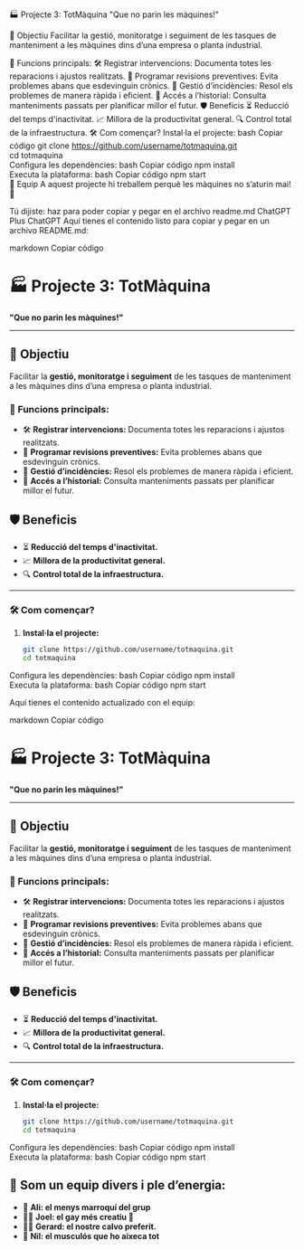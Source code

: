 🏭 Projecte 3: TotMàquina
"Que no parin les màquines!"

🌟 Objectiu
Facilitar la gestió, monitoratge i seguiment de les tasques de manteniment a les màquines dins d’una empresa o planta industrial.

🎯 Funcions principals:
🛠️ Registrar intervencions: Documenta totes les reparacions i ajustos realitzats.
📅 Programar revisions preventives: Evita problemes abans que esdevinguin crònics.
🚨 Gestió d’incidències: Resol els problemes de manera ràpida i eficient.
📜 Accés a l’historial: Consulta manteniments passats per planificar millor el futur.
🛡️ Beneficis
⏳ Reducció del temps d'inactivitat.
📈 Millora de la productivitat general.
🔍 Control total de la infraestructura.
🛠️ Com començar?
Instal·la el projecte:
bash
Copiar código
git clone https://github.com/username/totmaquina.git  
cd totmaquina  
Configura les dependències:
bash
Copiar código
npm install  
Executa la plataforma:
bash
Copiar código
npm start  
👥 Equip
A aquest projecte hi treballem perquè les màquines no s’aturin mai! 🚀






Tú dijiste:
haz para poder copiar y pegar en el archivo readme.md
ChatGPT Plus
ChatGPT
Aquí tienes el contenido listo para copiar y pegar en un archivo README.md:

markdown
Copiar código
# 🏭 **Projecte 3: TotMàquina**  
**"Que no parin les màquines!"**  

---  

## 🌟 **Objectiu**  
Facilitar la **gestió, monitoratge i seguiment** de les tasques de manteniment a les màquines dins d’una empresa o planta industrial.  

### 🎯 Funcions principals:  
- 🛠️ **Registrar intervencions:** Documenta totes les reparacions i ajustos realitzats.  
- 📅 **Programar revisions preventives:** Evita problemes abans que esdevinguin crònics.  
- 🚨 **Gestió d’incidències:** Resol els problemes de manera ràpida i eficient.  
- 📜 **Accés a l’historial:** Consulta manteniments passats per planificar millor el futur.  

## 🛡️ **Beneficis**  
- ⏳ **Reducció del temps d'inactivitat.**  
- 📈 **Millora de la productivitat general.**  
- 🔍 **Control total de la infraestructura.**  

---  

### 🛠️ **Com començar?**  
1. **Instal·la el projecte:**  
   ```bash  
   git clone https://github.com/username/totmaquina.git  
   cd totmaquina  
Configura les dependències:
bash
Copiar código
npm install  
Executa la plataforma:
bash
Copiar código
npm start  

Aquí tienes el contenido actualizado con el equip:

markdown
Copiar código
# 🏭 **Projecte 3: TotMàquina**  
**"Que no parin les màquines!"**  

---  

## 🌟 **Objectiu**  
Facilitar la **gestió, monitoratge i seguiment** de les tasques de manteniment a les màquines dins d’una empresa o planta industrial.  

### 🎯 Funcions principals:  
- 🛠️ **Registrar intervencions:** Documenta totes les reparacions i ajustos realitzats.  
- 📅 **Programar revisions preventives:** Evita problemes abans que esdevinguin crònics.  
- 🚨 **Gestió d’incidències:** Resol els problemes de manera ràpida i eficient.  
- 📜 **Accés a l’historial:** Consulta manteniments passats per planificar millor el futur.  

## 🛡️ **Beneficis**  
- ⏳ **Reducció del temps d'inactivitat.**  
- 📈 **Millora de la productivitat general.**  
- 🔍 **Control total de la infraestructura.**  

---  

### 🛠️ **Com començar?**  
1. **Instal·la el projecte:**  
   ```bash  
   git clone https://github.com/username/totmaquina.git  
   cd totmaquina  
Configura les dependències:
bash
Copiar código
npm install  
Executa la plataforma:
bash
Copiar código
npm start  

## 👥  Som un equip divers i ple d’energia:  
- 👳 **Ali: el menys marroquí del grup**  
- 🏳️‍🌈 **Joel: el gay més creatiu 🎨**  
- 🧑‍🦲 **Gerard: el nostre calvo preferit.**  
- 💪 **Nil: el musculós que ho aixeca tot**  








